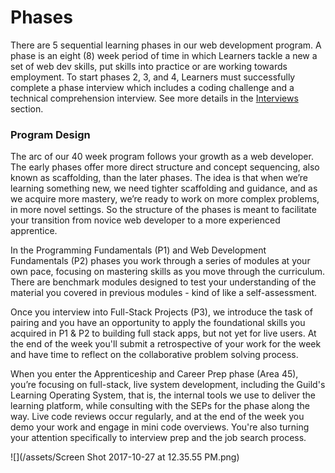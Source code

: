 # Phases

There are 5 sequential learning phases in our web development program. A phase is an eight \(8\) week period of time in which Learners tackle a new a set of web dev skills, put skills into practice or are working towards employment. To start phases 2, 3, and 4, Learners must successfully complete a phase interview which includes a coding challenge and a technical comprehension interview. See more details in the [Interviews](./Interviews) section.

### Program Design

The arc of our 40 week program follows your growth as a web developer. The early phases offer more direct structure and concept sequencing, also known as scaffolding, than the later phases. The idea is that when we’re learning something new, we need tighter scaffolding and guidance, and as we acquire more mastery, we’re ready to work on more complex problems, in more novel settings. So the structure of the phases is meant to facilitate your transition from novice web developer to a more experienced apprentice.

In the Programming Fundamentals \(P1\) and Web Development Fundamentals \(P2\) phases you work through a series of modules at your own pace, focusing on mastering skills as you move through the curriculum. There are benchmark modules designed to test your understanding of the material you covered in previous modules - kind of like a self-assessment.

Once you interview into Full-Stack Projects \(P3\), we introduce the task of pairing and you have an opportunity to apply the foundational skills you acquired in P1 & P2 to building full stack apps, but not yet for live users. At the end of the week you'll submit a retrospective of your work for the week and have time to reflect on the collaborative problem solving process.

When you enter the Apprenticeship and Career Prep phase \(Area 45\), you’re focusing on full-stack, live system development, including the Guild's Learning Operating System, that is, the internal tools we use to deliver the learning platform, while consulting with the SEPs for the phase along the way. Live code reviews occur regularly, and at the end of the week you demo your work and engage in mini code overviews. You're also turning your attention specifically to interview prep and the job search process.

![](/assets/Screen Shot 2017-10-27 at 12.35.55 PM.png)


